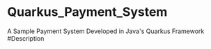# Quarkus_Payment_System
A Sample Payment System Developed in Java's Quarkus Framework
#Description

